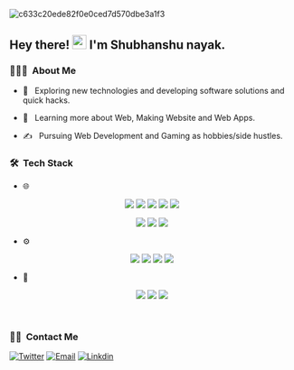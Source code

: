
![c633c20ede82f0e0ced7d570dbe3a1f3](https://cdn.dribbble.com/users/1019864/screenshots/3079099/codeloop.gif)

  

<h2> Hey there! <img  src="https://media.giphy.com/media/hvRJCLFzcasrR4ia7z/giphy.gif"  width="25px"> I'm Shubhanshu nayak.</h2>

  

<h3> 👨🏻‍💻 &nbsp;About Me </h3>

  

- 🤔 &nbsp; Exploring new technologies and developing software solutions and quick hacks.

- 🌱 &nbsp; Learning more about Web, Making Website and Web Apps.

- ✍️ &nbsp; Pursuing Web Development and Gaming as hobbies/side hustles.

  

<h3> 🛠 &nbsp;Tech Stack</h3>

  

- 🌐 &nbsp; 

 <p align="center">
<img src="https://img.shields.io/badge/html5-%23E34F26.svg?style=for-the-badge&logo=html5&logoColor=white">
<img src="https://img.shields.io/badge/javascript-%23323330.svg?style=for-the-badge&logo=javascript&logoColor=%23F7DF1E">
<img src="https://img.shields.io/badge/Next-black?style=for-the-badge&logo=next.js&logoColor=white">
<img src="https://img.shields.io/badge/react-%2320232a.svg?style=for-the-badge&logo=react&logoColor=%2361DAFB">
<img src="https://img.shields.io/badge/redux-%23593d88.svg?style=for-the-badge&logo=redux&logoColor=white">
  </p>
  <p align="center">
<img src="https://img.shields.io/badge/MUI-%230081CB.svg?style=for-the-badge&logo=mui&logoColor=white">
<img src="https://img.shields.io/badge/tailwindcss-%2338B2AC.svg?style=for-the-badge&logo=tailwind-css&logoColor=white">
<img src="https://img.shields.io/badge/bootstrap-%23563D7C.svg?style=for-the-badge&logo=bootstrap&logoColor=white">
  </p>
  

- ⚙️ &nbsp;


<p align="center">
<img src="https://img.shields.io/badge/node.js-6DA55F?style=for-the-badge&logo=node.js&logoColor=white">
<img src="https://img.shields.io/badge/express.js-%23404d59.svg?style=for-the-badge&logo=express&logoColor=%2361DAFB">
<img src="https://img.shields.io/badge/JWT-black?style=for-the-badge&logo=JSON%20web%20tokens">
<img src="https://img.shields.io/badge/MongoDB-%234ea94b.svg?style=for-the-badge&logo=mongodb&logoColor=white">
</p>

- 🔧 &nbsp;
<p align="center">
<img src="https://img.shields.io/badge/git-%23F05033.svg?style=for-the-badge&logo=git&logoColor=white">
<img src="https://img.shields.io/badge/github-%23121011.svg?style=for-the-badge&logo=github&logoColor=white">
<img src="https://img.shields.io/badge/vercel-%23000000.svg?style=for-the-badge&logo=vercel&logoColor=white">
</p>
<br/>

<h3> 🤝🏻 &nbsp;Contact Me </h3>

<p  align="flex center">

<a  href="https://twitter.com/irl_introvert06"><img  alt="Twitter"  src="https://img.shields.io/badge/Twitter-irl_introvert06-blue?style=flat-square&logo=twitter"></a>
<a  href="mailto:nayakshubhanshu69@gmail.com"><img  alt="Email"  src="https://img.shields.io/badge/Email-nayakshubhanshu69@gmail.com-blue?style=flat-square&logo=gmail"></a>
<a href="https://www.linkedin.com/in/shubhanshu-nayak-9332562a4"><img alt="Linkdin" src="https://img.shields.io/badge/LinkedIn-Shubhanshu Nayak-blue?"></a>
</p>
